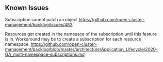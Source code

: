 
## Known Issues
Subscription cannot patch an object
https://github.com/open-cluster-management/backlog/issues/483

Resources get created in the namesace of the subscription until this feature is in. Workaround may be to create a subscription for each resource namespace.
https://github.com/open-cluster-management/backlog/blob/master/architecture/Application_Lifecycle/2020-GA_multi-namespace-subscriptions.md
